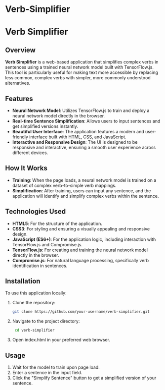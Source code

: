 # Verb-Simplifier
# Verb Simplifier

## Overview
**Verb Simplifier** is a web-based application that simplifies complex verbs in sentences using a trained neural network model built with TensorFlow.js. This tool is particularly useful for making text more accessible by replacing less common, complex verbs with simpler, more commonly understood alternatives.

## Features
- **Neural Network Model**: Utilizes TensorFlow.js to train and deploy a neural network model directly in the browser.
- **Real-time Sentence Simplification**: Allows users to input sentences and get simplified versions instantly.
- **Beautiful User Interface**: The application features a modern and user-friendly interface built with HTML, CSS, and JavaScript.
- **Interactive and Responsive Design**: The UI is designed to be responsive and interactive, ensuring a smooth user experience across different devices.

## How It Works
- **Training**: When the page loads, a neural network model is trained on a dataset of complex verb-to-simple verb mappings.
- **Simplification**: After training, users can input any sentence, and the application will identify and simplify complex verbs within the sentence.

## Technologies Used
- **HTML5**: For the structure of the application.
- **CSS3**: For styling and ensuring a visually appealing and responsive design.
- **JavaScript (ES6+)**: For the application logic, including interaction with TensorFlow.js and Compromise.js.
- **TensorFlow.js**: For creating and training the neural network model directly in the browser.
- **Compromise.js**: For natural language processing, specifically verb identification in sentences.

## Installation
To use this application locally:

1. Clone the repository:
   ```bash
   git clone https://github.com/your-username/verb-simplifier.git
   ```
2. Navigate to the project directory:
   ```bash
    cd verb-simplifier
   ```
3. Open index.html in your preferred web browser.


## Usage
1. Wait for the model to train upon page load.
2. Enter a sentence in the input field.
3. Click the "Simplify Sentence" button to get a simplified version of your sentence.
